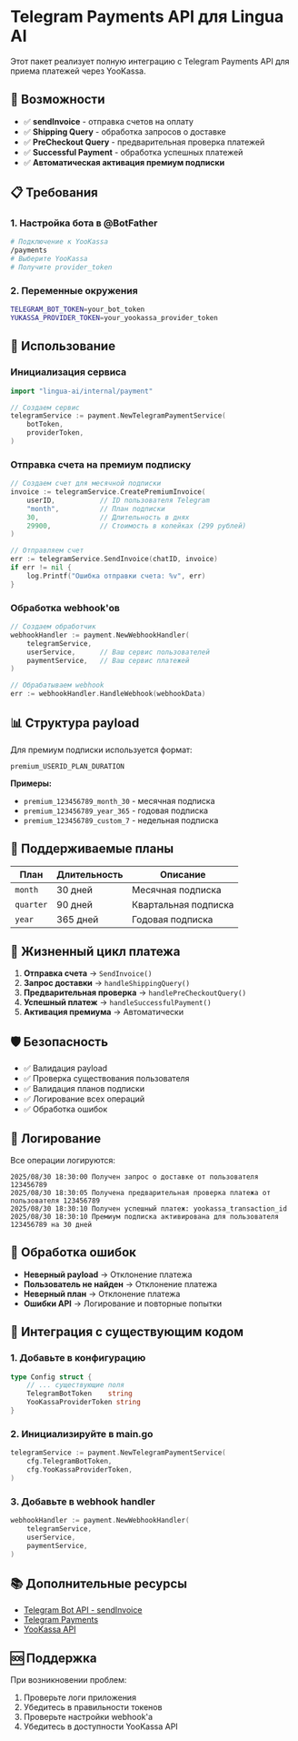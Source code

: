 # Telegram Payments API для Lingua AI

Этот пакет реализует полную интеграцию с Telegram Payments API для приема платежей через YooKassa.

## 🚀 Возможности

- ✅ **sendInvoice** - отправка счетов на оплату
- ✅ **Shipping Query** - обработка запросов о доставке
- ✅ **PreCheckout Query** - предварительная проверка платежей
- ✅ **Successful Payment** - обработка успешных платежей
- ✅ **Автоматическая активация премиум подписки**

## 📋 Требования

### 1. Настройка бота в @BotFather
```bash
# Подключение к YooKassa
/payments
# Выберите YooKassa
# Получите provider_token
```

### 2. Переменные окружения
```bash
TELEGRAM_BOT_TOKEN=your_bot_token
YUKASSA_PROVIDER_TOKEN=your_yookassa_provider_token
```

## 🔧 Использование

### Инициализация сервиса
```go
import "lingua-ai/internal/payment"

// Создаем сервис
telegramService := payment.NewTelegramPaymentService(
    botToken, 
    providerToken,
)
```

### Отправка счета на премиум подписку
```go
// Создаем счет для месячной подписки
invoice := telegramService.CreatePremiumInvoice(
    userID,           // ID пользователя Telegram
    "month",          // План подписки
    30,               // Длительность в днях
    29900,            // Стоимость в копейках (299 рублей)
)

// Отправляем счет
err := telegramService.SendInvoice(chatID, invoice)
if err != nil {
    log.Printf("Ошибка отправки счета: %v", err)
}
```

### Обработка webhook'ов
```go
// Создаем обработчик
webhookHandler := payment.NewWebhookHandler(
    telegramService,
    userService,      // Ваш сервис пользователей
    paymentService,   // Ваш сервис платежей
)

// Обрабатываем webhook
err := webhookHandler.HandleWebhook(webhookData)
```

## 📊 Структура payload

Для премиум подписки используется формат:
```
premium_USERID_PLAN_DURATION
```

**Примеры:**
- `premium_123456789_month_30` - месячная подписка
- `premium_123456789_year_365` - годовая подписка
- `premium_123456789_custom_7` - недельная подписка

## 🎯 Поддерживаемые планы

| План | Длительность | Описание |
|------|--------------|----------|
| `month` | 30 дней | Месячная подписка |
| `quarter` | 90 дней | Квартальная подписка |
| `year` | 365 дней | Годовая подписка |

## 🔄 Жизненный цикл платежа

1. **Отправка счета** → `SendInvoice()`
2. **Запрос доставки** → `handleShippingQuery()`
3. **Предварительная проверка** → `handlePreCheckoutQuery()`
4. **Успешный платеж** → `handleSuccessfulPayment()`
5. **Активация премиума** → Автоматически

## 🛡️ Безопасность

- ✅ Валидация payload
- ✅ Проверка существования пользователя
- ✅ Валидация планов подписки
- ✅ Логирование всех операций
- ✅ Обработка ошибок

## 📝 Логирование

Все операции логируются:
```
2025/08/30 18:30:00 Получен запрос о доставке от пользователя 123456789
2025/08/30 18:30:05 Получена предварительная проверка платежа от пользователя 123456789
2025/08/30 18:30:10 Получен успешный платеж: yookassa_transaction_id
2025/08/30 18:30:10 Премиум подписка активирована для пользователя 123456789 на 30 дней
```

## 🚨 Обработка ошибок

- **Неверный payload** → Отклонение платежа
- **Пользователь не найден** → Отклонение платежа
- **Неверный план** → Отклонение платежа
- **Ошибки API** → Логирование и повторные попытки

## 🔗 Интеграция с существующим кодом

### 1. Добавьте в конфигурацию
```go
type Config struct {
    // ... существующие поля
    TelegramBotToken    string
    YooKassaProviderToken string
}
```

### 2. Инициализируйте в main.go
```go
telegramService := payment.NewTelegramPaymentService(
    cfg.TelegramBotToken,
    cfg.YooKassaProviderToken,
)
```

### 3. Добавьте в webhook handler
```go
webhookHandler := payment.NewWebhookHandler(
    telegramService,
    userService,
    paymentService,
)
```

## 📚 Дополнительные ресурсы

- [Telegram Bot API - sendInvoice](https://core.telegram.org/bots/api#sendinvoice)
- [Telegram Payments](https://core.telegram.org/bots/payments)
- [YooKassa API](https://yookassa.ru/developers/api)

## 🆘 Поддержка

При возникновении проблем:
1. Проверьте логи приложения
2. Убедитесь в правильности токенов
3. Проверьте настройки webhook'а
4. Убедитесь в доступности YooKassa API
